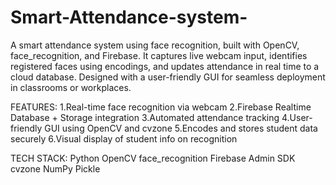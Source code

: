 # Smart-Attendance-system-
A smart attendance system using face recognition, built with OpenCV, face_recognition, and Firebase. It captures live webcam input, identifies registered faces using encodings, and updates attendance in real time to a cloud database. Designed with a user-friendly GUI for seamless deployment in classrooms or workplaces.

FEATURES:
1.Real-time face recognition via webcam
2.Firebase Realtime Database + Storage integration
3.Automated attendance tracking
4.User-friendly GUI using OpenCV and cvzone
5.Encodes and stores student data securely
6.Visual display of student info on recognition

TECH STACK:
Python
OpenCV
face_recognition
Firebase Admin SDK
cvzone
NumPy
Pickle

